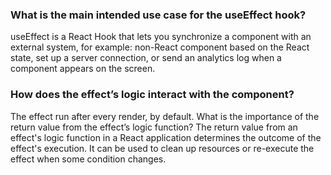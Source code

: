 ### What is the main intended use case for the useEffect hook?
useEffect is a React Hook that lets you synchronize a component with an external system, for example: non-React component based on the React state, set up a server connection, or send an analytics log when a component appears on the screen.
### How does the effect’s logic interact with the component?
The effect run after every render, by default.
What is the importance of the return value from the effect’s logic function?
The return value from an effect's logic function in a React application determines the outcome of the effect's execution. It can be used to clean up resources or re-execute the effect when some condition changes. 
